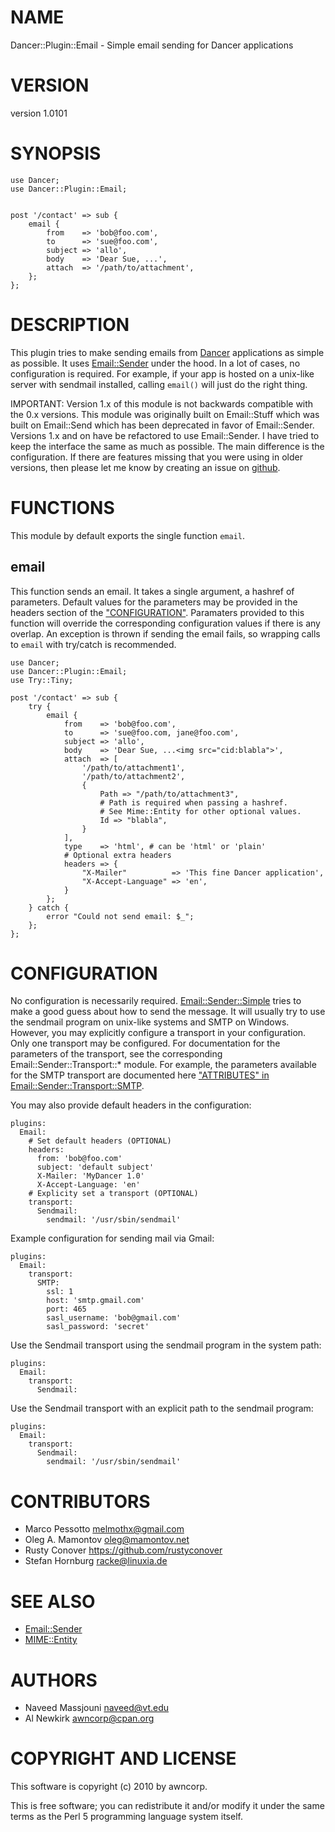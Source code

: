 # NAME

Dancer::Plugin::Email - Simple email sending for Dancer applications

# VERSION

version 1.0101

# SYNOPSIS

    use Dancer;
    use Dancer::Plugin::Email;
    

    post '/contact' => sub {
        email {
            from    => 'bob@foo.com',
            to      => 'sue@foo.com',
            subject => 'allo',
            body    => 'Dear Sue, ...',
            attach  => '/path/to/attachment',
        };
    };

# DESCRIPTION

This plugin tries to make sending emails from [Dancer](http://search.cpan.org/perldoc?Dancer) applications as simple
as possible.
It uses [Email::Sender](http://search.cpan.org/perldoc?Email::Sender) under the hood.
In a lot of cases, no configuration is required.
For example, if your app is hosted on a unix-like server with sendmail
installed, calling `email()` will just do the right thing.

IMPORTANT: Version 1.x of this module is not backwards compatible with the
0.x versions.
This module was originally built on Email::Stuff which was built on
Email::Send which has been deprecated in favor of Email::Sender.
Versions 1.x and on have be refactored to use Email::Sender.
I have tried to keep the interface the same as much as possible.
The main difference is the configuration.
If there are features missing that you were using in older versions,
then please let me know by creating an issue on 
[github](https://github.com/ironcamel/Dancer-Plugin-Email).

# FUNCTIONS

This module by default exports the single function `email`.

## email

This function sends an email.
It takes a single argument, a hashref of parameters.
Default values for the parameters may be provided in the headers section of
the ["CONFIGURATION"](#CONFIGURATION).
Paramaters provided to this function will override the corresponding
configuration values if there is any overlap.
An exception is thrown if sending the email fails,
so wrapping calls to `email` with try/catch is recommended.

    use Dancer;
    use Dancer::Plugin::Email;
    use Try::Tiny;

    post '/contact' => sub {
        try {
            email {
                from    => 'bob@foo.com',
                to      => 'sue@foo.com, jane@foo.com',
                subject => 'allo',
                body    => 'Dear Sue, ...<img src="cid:blabla">',
                attach  => [
                    '/path/to/attachment1',
                    '/path/to/attachment2',
                    {
                        Path => "/path/to/attachment3",
                        # Path is required when passing a hashref.
                        # See Mime::Entity for other optional values.
                        Id => "blabla",
                    }
                ],
                type    => 'html', # can be 'html' or 'plain'
                # Optional extra headers
                headers => {
                    "X-Mailer"          => 'This fine Dancer application',
                    "X-Accept-Language" => 'en',
                }
            };
        } catch {
            error "Could not send email: $_";
        };
    };

# CONFIGURATION

No configuration is necessarily required.
[Email::Sender::Simple](http://search.cpan.org/perldoc?Email::Sender::Simple) tries to make a good guess about how to send the
message.
It will usually try to use the sendmail program on unix-like systems
and SMTP on Windows.
However, you may explicitly configure a transport in your configuration.
Only one transport may be configured.
For documentation for the parameters of the transport, see the corresponding
Email::Sender::Transport::\* module.
For example, the parameters available for the SMTP transport are documented
here ["ATTRIBUTES" in Email::Sender::Transport::SMTP](http://search.cpan.org/perldoc?Email::Sender::Transport::SMTP#ATTRIBUTES).

You may also provide default headers in the configuration:

    plugins:
      Email:
        # Set default headers (OPTIONAL)
        headers:
          from: 'bob@foo.com'
          subject: 'default subject'
          X-Mailer: 'MyDancer 1.0'
          X-Accept-Language: 'en'
        # Explicity set a transport (OPTIONAL)
        transport:
          Sendmail:
            sendmail: '/usr/sbin/sendmail'

Example configuration for sending mail via Gmail:

    plugins:
      Email:
        transport:
          SMTP:
            ssl: 1
            host: 'smtp.gmail.com'
            port: 465
            sasl_username: 'bob@gmail.com'
            sasl_password: 'secret'

Use the Sendmail transport using the sendmail program in the system path:

    plugins:
      Email:
        transport:
          Sendmail:

Use the Sendmail transport with an explicit path to the sendmail program:

    plugins:
      Email:
        transport:
          Sendmail:
            sendmail: '/usr/sbin/sendmail'

# CONTRIBUTORS

- Marco Pessotto <melmothx@gmail.com>
- Oleg A. Mamontov <oleg@mamontov.net>
- Rusty Conover <https://github.com/rustyconover>
- Stefan Hornburg <racke@linuxia.de>

# SEE ALSO

- [Email::Sender](http://search.cpan.org/perldoc?Email::Sender)
- [MIME::Entity](http://search.cpan.org/perldoc?MIME::Entity)

# AUTHORS

- Naveed Massjouni <naveed@vt.edu>
- Al Newkirk <awncorp@cpan.org>

# COPYRIGHT AND LICENSE

This software is copyright (c) 2010 by awncorp.

This is free software; you can redistribute it and/or modify it under
the same terms as the Perl 5 programming language system itself.
